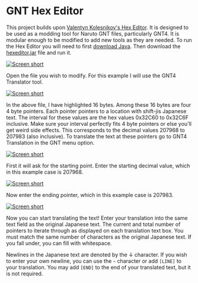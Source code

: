 GNT Hex Editor
=========

This project builds upon [Valentyn Kolesnikov's Hex Editor](https://github.com/javadev/hexeditor).
It is designed to be used as a modding tool for Naruto GNT files, particularly GNT4.
It is modular enough to be modified to add new tools as they are needed.
To run the Hex Editor you will need to first [download Java](https://java.com/en/download/). Then download the [hexeditor.jar](https://github.com/NicholasMoser/hexeditor/raw/master/hexeditor.jar) file and run it.

[![Screen short](https://raw.github.com/NicholasMoser/hexeditor/master/hexeditor.png)](https://github.com/NicholasMoser/hexeditor/)

Open the file you wish to modify. For this example I will use the GNT4 Translator tool.

[![Screen short](https://raw.github.com/NicholasMoser/hexeditor/master/hexeditor2.png)](https://github.com/NicholasMoser/hexeditor/)

In the above file, I have highlighted 16 bytes. Among these 16 bytes are four 4 byte pointers. Each pointer pointers to a location with shift-jis Japanese text. The interval for these values are the hex values 0x32C60 to 0x32C6F inclusive. Make sure your interval perfectly fits 4 byte pointers or else you'll get weird side effects.
This corresponds to the decimal values 207968 to 207983 (also inclusive). To translate the text at these pointers go to GNT4 Translation in the GNT menu option.

[![Screen short](https://raw.github.com/NicholasMoser/hexeditor/master/hexeditor3.png)](https://github.com/NicholasMoser/hexeditor/)

First it will ask for the starting point. Enter the starting decimal value, which in this example case is 207968. 

[![Screen short](https://raw.github.com/NicholasMoser/hexeditor/master/hexeditor4.png)](https://github.com/NicholasMoser/hexeditor/)

Now enter the ending pointer, which in this example case is 207983.

[![Screen short](https://raw.github.com/NicholasMoser/hexeditor/master/hexeditor5.png)](https://github.com/NicholasMoser/hexeditor/)

Now you can start translating the text! Enter your translation into the same text field as the original Japanese text. The current and total number of pointers to iterate through as displayed on each translation text box. You must match the same number of characters as the original Japanese text. If you fall under, you can fill with whitespace.

Newlines in the Japanese text are denoted by the ↓ character. If you wish to enter your own newline, you can use the `~` character or add `[LINE]` to your translation. You may add `[END]` to the end of your translated text, but it is not required.
